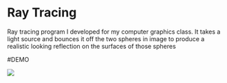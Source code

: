 # Ray Tracing
 Ray tracing program I developed for my computer graphics class. It takes a light source and bounces it off the two spheres in image to produce a realistic looking reflection on the surfaces of those spheres
 
 #DEMO
 
![](https://i.imgur.com/MnAZEr1.jpg)
